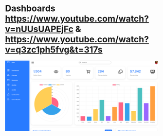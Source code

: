 # Dashboards https://www.youtube.com/watch?v=nUUsUAPEjFc & https://www.youtube.com/watch?v=q3zc1ph5fvg&t=317s
<p align="center">
  <img src="preview.png" alt="preview del proyecto" max-width="1600">
</p>